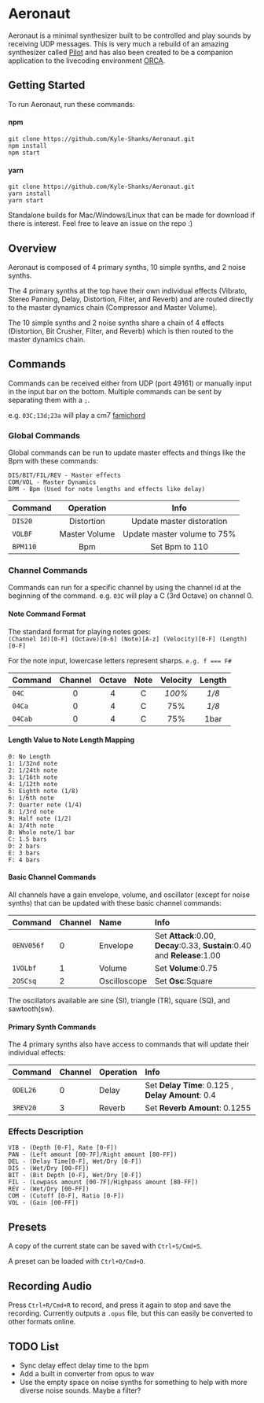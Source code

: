 # Aeronaut
Aeronaut is a minimal synthesizer built to be controlled and play sounds by receiving UDP messages. This is very much a rebuild of an amazing synthesizer called [Pilot](https://github.com/hundredrabbits/Pilot) and has also been created to be a companion application to the livecoding environment [ORCA](https://github.com/hundredrabbits/Orca).

## Getting Started
To run Aeronaut, run these commands:

#### **npm**
```
git clone https://github.com/Kyle-Shanks/Aeronaut.git
npm install
npm start
```
#### **yarn**
```
git clone https://github.com/Kyle-Shanks/Aeronaut.git
yarn install
yarn start
```

Standalone builds for Mac/Windows/Linux that can be made for download if there is interest. Feel free to leave an issue on the repo :)

## Overview
Aeronaut is composed of 4 primary synths, 10 simple synths, and 2 noise synths.

The 4 primary synths at the top have their own individual effects (Vibrato, Stereo Panning, Delay, Distortion, Filter, and Reverb) and are routed directly to the master dynamics chain (Compressor and Master Volume).

The 10 simple synths and 2 noise synths share a chain of 4 effects (Distortion, Bit Crusher, Filter, and Reverb) which is then routed to the master dynamics chain.

## Commands
Commands can be received either from UDP (port 49161) or manually input in the input bar on the bottom. Multiple commands can be sent by separating them with a `;`.

e.g. `03C;13d;23a` will play a cm7 [famichord](https://www.youtube.com/watch?v=aEjcK5JFEFE&feature=youtu.be&t=1709)

### Global Commands
Global commands can be run to update master effects and things like the Bpm with these commands:
```
DIS/BIT/FIL/REV - Master effects
COM/VOL - Master Dynamics
BPM - Bpm (Used for note lengths and effects like delay)
```

| Command  | Operation  |   Info   |
| :-       | :-:        | :-:      |
| `DIS20`  | Distortion | Update master distoration    |
| `VOLBF`  | Master Volume | Update master volume to 75%    |
| `BPM110`  | Bpm        | Set Bpm to 110     |

### Channel Commands
Commands can run for a specific channel by using the channel id at the beginning of the command. e.g. `03C` will play a C (3rd Octave) on channel 0.

#### **Note Command Format**
The standard format for playing notes goes:<br/>
`(Channel Id)[0-F] (Octave)[0-6] (Note)[A-z] (Velocity)[0-F] (Length)[0-F]`

For the note input, lowercase letters represent sharps. `e.g. f === F#`

| Command  | Channel | Octave | Note | Velocity | Length |
| :-       | :-:     | :-:    | :-:  | :-:      | :-:    |
| `04C`    | 0       | 4      | C    | _100%_   | _1/8_ |
| `04Ca`   | 0       | 4      | C    | 75%      | _1/8_ |
| `04Cab`  | 0       | 4      | C    | 75%      | 1bar   |

#### **Length Value to Note Length Mapping**
```
0: No Length
1: 1/32nd note
2: 1/24th note
3: 1/16th note
4: 1/12th note
5: Eighth note (1/8)
6: 1/6th note
7: Quarter note (1/4)
8: 1/3rd note
9: Half note (1/2)
A: 3/4th note
B: Whole note/1 bar
C: 1.5 bars
D: 2 bars
E: 3 bars
F: 4 bars
```

#### **Basic Channel Commands**
All channels have a gain envelope, volume, and oscillator (except for noise synths) that can be updated with these basic channel commands:

| Command     | Channel | Name         | Info |
| :-          | :-      | :-           | :-   |
| `0ENV056f`  | 0       | Envelope     | Set **Attack**:0.00, **Decay**:0.33, **Sustain**:0.40 and **Release**:1.00 |
| `1VOLbf`    | 1       | Volume       | Set **Volume**:0.75 |
| `2OSCsq`    | 2       | Oscilloscope | Set **Osc**:Square |

The oscillators available are sine (SI), triangle (TR), square (SQ), and sawtooth(sw).

#### **Primary Synth Commands**
The 4 primary synths also have access to commands that will update their individual effects:

| Command     | Channel | Operation  | Info |
| :-          | :-      | :-         | :-   |
| `0DEL26`    | 0       | Delay      | Set **Delay Time**: 0.125 , **Delay Amount**: 0.4  |
| `3REV20`    | 3       | Reverb     | Set **Reverb Amount**: 0.1255   |

### Effects Description
```
VIB - (Depth [0-F], Rate [0-F])
PAN - (Left amount [00-7F]/Right amount [80-FF])
DEL - (Delay Time[0-F], Wet/Dry [0-F])
DIS - (Wet/Dry [00-FF])
BIT - (Bit Depth [0-F], Wet/Dry [0-F])
FIL - (Lowpass amount [00-7F]/Highpass amount [80-FF])
REV - (Wet/Dry [00-FF])
COM - (Cutoff [0-F], Ratio [0-F])
VOL - (Gain [00-FF])
```

## Presets
A copy of the current state can be saved with `Ctrl+S/Cmd+S`.

A preset can be loaded with `Ctrl+O/Cmd+O`.

## Recording Audio
Press `Ctrl+R/Cmd+R` to record, and press it again to stop and save the recording. Currently outputs a `.opus` file, but this can easily be converted to other formats online.

## TODO List
* Sync delay effect delay time to the bpm
* Add a built in converter from opus to wav
* Use the empty space on noise synths for something to help with more diverse noise sounds. Maybe a filter?